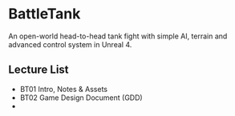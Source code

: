 # BattleTank
An open-world head-to-head tank fight with simple AI, terrain and advanced control system in Unreal 4.

## Lecture List
*	BT01 Intro, Notes & Assets
* BT02 Game Design Document (GDD)
* 
